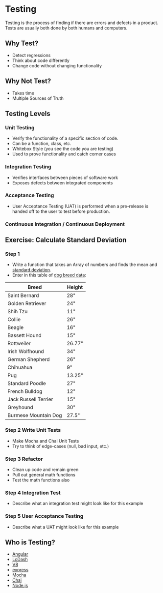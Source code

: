 # Testing

Testing is the process of finding if there are errors and defects in a product. Tests are usually both done by both humans and computers.

## Why Test?

* Detect regressions
* Think about code differently
* Change code without changing functionality

## Why Not Test?

* Takes time
* Multiple Sources of Truth

## Testing Levels

### Unit Testing

* Verify the functionality of a specific section of code.
* Can be a function, class, etc.
* Whitebox Style (you see the code you are testing)
* Used to prove functionality and catch corner cases

### Integration Testing

* Verifies interfaces between pieces of software work
* Exposes defects between integrated components

### Acceptance Testing

* User Acceptance Testing (UAT) is performed when a pre-release is handed off to the user to test before production.

### Continuous Integration / Continuous Deployment

## Exercise: Calculate Standard Deviation

### Step 1

* Write a function that takes an Array of numbers and finds the mean and [standard deviation](http://www.mathsisfun.com/data/standard-deviation.html).
* Enter in this table of [dog breed data](http://www.dogsindepth.com/dog_breed_size_chart.html):

| Breed | Height |
| ----- | ------ |
| Saint Bernard | 28" |
| Golden Retriever | 24" |
| Shih Tzu | 11" |
| Collie | 26" |
| Beagle | 16" |
| Bassett Hound | 15" |
| Rottweiler | 26.77" |
| Irish Wolfhound | 34" |
| German Shepherd | 26" |
| Chihuahua | 9" |
| Pug | 13.25" |
| Standard Poodle | 27" |
| French Bulldog | 12" |
| Jack Russell Terrier | 15" |
| Greyhound | 30" |
| Burmese Mountain Dog | 27.5" |

### Step 2 Write Unit Tests

* Make Mocha and Chai Unit Tests
* Try to think of edge-cases (null, bad input, etc.)

### Step 3 Refactor

* Clean up code and remain green
* Pull out general math functions
* Test the math functions also

### Step 4 Integration Test

* Describe what an integration test might look like for this example

### Step 5 User Acceptance Testing

* Describe what a UAT might look like for this example

## Who is Testing?

* [Angular](https://github.com/angular/angular/tree/master/modules/angular2/test)
* [LoDash](https://github.com/lodash/lodash/tree/master/test)
* [V8](https://github.com/v8/v8/tree/master/test)
* [express](https://github.com/expressjs/express/tree/master/test)
* [Mocha](https://github.com/mochajs/mocha/tree/master/test)
* [Chai](https://github.com/chaijs/chai/tree/master/test)
* [Node.js](https://github.com/nodejs/node/tree/master/test)
